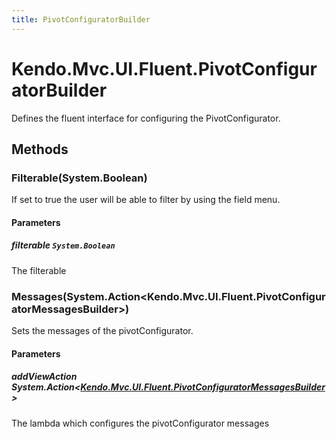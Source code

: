 ```yaml
---
title: PivotConfiguratorBuilder
---
```


# Kendo.Mvc.UI.Fluent.PivotConfiguratorBuilder
Defines the fluent interface for configuring the PivotConfigurator.




## Methods


### Filterable(System.Boolean)
If set to true the user will be able to filter by using the field menu.


#### Parameters

##### filterable `System.Boolean`
The filterable





### Messages(System.Action\<Kendo.Mvc.UI.Fluent.PivotConfiguratorMessagesBuilder\>)
Sets the messages of the pivotConfigurator.


#### Parameters

##### addViewAction System.Action<[Kendo.Mvc.UI.Fluent.PivotConfiguratorMessagesBuilder](/api/wrappers/aspnet-mvc/Kendo.Mvc.UI.Fluent/PivotConfiguratorMessagesBuilder)>
The lambda which configures the pivotConfigurator messages






